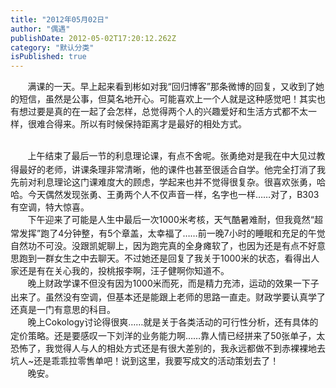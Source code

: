 ```yaml
---
title: "2012年05月02日"
author: "偶遇"
publishDate: 2012-05-02T17:20:12.262Z
category: "默认分类"
isPublished: true
---
```


&nbsp; &nbsp; &nbsp; &nbsp;满课的一天。早上起来看到彬如对我“回归博客”那条微博的回复，又收到了她的短信，虽然是公事，但莫名地开心。可能喜欢上一个人就是这种感觉吧！其实也有想过要是真的在一起了会怎样，总觉得两个人的兴趣爱好和生活方式都不太一样，很难合得来。所以有时候保持距离才是最好的相处方式。<div><wbr><div><span style="line-height: 22px;"    >&nbsp; &nbsp; &nbsp; &nbsp;</span>上午结束了最后一节的利息理论课，有点不舍呢。张勇绝对是我在中大见过教得最好的老师，讲课条理非常清晰，他的课件也甚至很适合自学。他完全打消了我先前对利息理论这门课难度大的顾虑，学起来也并不觉得很复杂。很喜欢张勇，哈哈。今天偶然发现张勇、王勇两个人不仅声音一样，名字也一样……对了，B303有空调，特大惊喜。</div><div><span style="line-height: 22px;"    >&nbsp; &nbsp; &nbsp; &nbsp;</span>下午迎来了可能是人生中最后一次1000米考核，天气酷暑难耐，但我竟然“超常发挥”跑了4分钟整，有5个章盖，太幸福了……前一晚7小时的睡眠和充足的午觉自然功不可没。没跟凯妮聊上，因为跑完真的全身瘫软了，也因为还是有点不好意思跑到一群女生之中去聊天。不过她还是回复了我关于1000米的状态，看得出人家还是有在关心我的，投桃报李啊，汪子健啊你知道不。</div></div><div><span style="line-height: 22px;"    >&nbsp; &nbsp; &nbsp; &nbsp;</span>晚上财政学课不但没有因为1000米而死，而是精力充沛，运动的效果一下子出来了。虽然没有空调，但基本还是能跟上老师的思路一直走。财政学要认真学了还真是一门有意思的科目。</div><div><span style="line-height: 22px;"    >&nbsp; &nbsp; &nbsp; &nbsp;</span>晚上Cokology讨论得很爽……就是关于各类活动的可行性分析，还有具体的定价策略。还是要感叹一下刘洋的业务能力啊……靠人情已经拼来了50张单子，太恐怖了，我觉得人与人的相处方式还是有很大差别的，我永远都做不到赤裸裸地去坑人~还是乖乖拉零售单吧！说到这里，我要写成文的活动策划去了！</div><div><span style="line-height: 22px;"    >&nbsp; &nbsp; &nbsp; &nbsp;</span>晚安。</div>